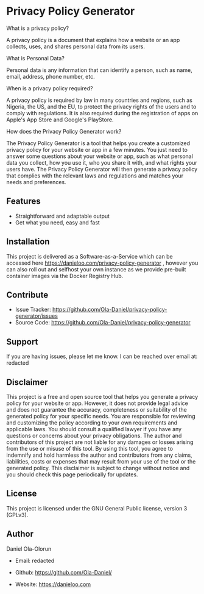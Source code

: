 Privacy Policy Generator
========



What is a privacy policy?

A privacy policy is a document that explains how a website or an app collects, uses, and shares personal data from its users. 



What is Personal Data?

Personal data is any information that can identify a person, such as name, email, address, phone number, etc. 



When is a privacy policy required?

A privacy policy is required by law in many countries and regions, such as Nigeria, the US, and the EU, to protect the privacy rights of the users and to comply with regulations. It is also required during the registration of apps on Apple's App Store and Google's PlayStore.



How does the Privacy Policy Generator work?

The Privacy Policy Generator is a tool that helps you create a customized privacy policy for your website or app in a few minutes. You just need to answer some questions about your website or app, such as what personal data you collect, how you use it, who you share it with, and what rights your users have. The Privacy Policy Generator will then generate a privacy policy that complies with the relevant laws and regulations and matches your needs and preferences.



Features
--------

- Straightforward and adaptable output
- Get what you need, easy and fast

Installation
------------

This project is delivered as a Software-as-a-Service which can be accessed here https://danieloo.com/privacy-policy-generator , however you can also roll out and selfhost your own instance as we provide pre-built container images via the Docker Registry Hub. 

Contribute
----------

- Issue Tracker: https://github.com/Ola-Daniel/privacy-policy-generator/issues
- Source Code: https://github.com/Ola-Daniel/privacy-policy-generator

Support
-------

If you are having issues, please let me know.
I can be reached over email at: redacted

Disclaimer
----------

This project is a free and open source tool that helps you generate a privacy policy for your website or app. However, it does not provide legal advice and does not guarantee the accuracy, completeness or suitability of the generated policy for your specific needs. You are responsible for reviewing and customizing the policy according to your own requirements and applicable laws. You should consult a qualified lawyer if you have any questions or concerns about your privacy obligations. The author and contributors of this project are not liable for any damages or losses arising from the use or misuse of this tool. By using this tool, you agree to indemnify and hold harmless the author and contributors from any claims, liabilities, costs or expenses that may result from your use of the tool or the generated policy. This disclaimer is subject to change without notice and you should check this page periodically for updates.

License
-------

This project is licensed under the GNU General Public license, version 3 (GPLv3).



Author
------


Daniel Ola-Olorun


- Email:  redacted 

- Github: https://github.com/Ola-Daniel/

- Website: https://danieloo.com 







